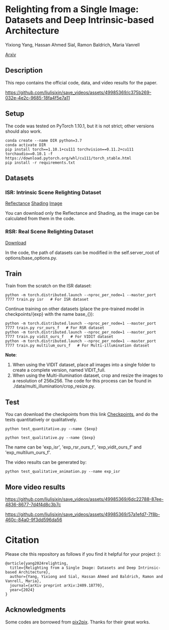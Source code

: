 # Relighting from a Single Image: Datasets and Deep Intrinsic-based Architecture
Yixiong Yang, Hassan Ahmed Sial, Ramon Baldrich, Maria Vanrell

[Arxiv](https://arxiv.org/abs/2409.18770)

## Description
This repo contains the official code, data, and video results for the paper. 


https://github.com/liulisixin/save_videos/assets/49985369/c375b269-032e-4e2c-9685-18fa4f5e7a11

## Setup
The code was tested on PyTorch 1.10.1, but it is not strict; other versions should also work.
```
conda create --name DIR python=3.7
conda activate DIR
pip install torch==1.10.1+cu111 torchvision==0.11.2+cu111 torchaudio==0.10.1 -f https://download.pytorch.org/whl/cu111/torch_stable.html
pip install -r requirements.txt
```


## Datasets
### ISR: Intrinsic Scene Relighting Dataset
[Reflectance](https://cvcuab-my.sharepoint.com/:u:/g/personal/yixiong_cvc_uab_cat/Ed4PMW9cxJBKipa2GNlSvSQBD7try__Gz6Sk76Qbwcx7nA?e=lHvddG)
[Shading](https://cvcuab-my.sharepoint.com/:u:/g/personal/yixiong_cvc_uab_cat/EdBYF2GUO35Hpsm_PBpEMsQBjstij4hOOn2HlxQ4ekDwqw?e=aQukUd)
[Image](https://cvcuab-my.sharepoint.com/:u:/g/personal/yixiong_cvc_uab_cat/EfeCiWYw_P9BnVqub6ii8FYBjtRVyMwko3E-av8WZTTo1Q?e=EQdM6E)

You can download only the Reflectance and Shading, as the image can be calculated from them in the code.

### RSR: Real Scene Relighting Dataset
[Download](https://cvcuab-my.sharepoint.com/:u:/g/personal/yixiong_cvc_uab_cat/ETWcj5yBKgJLqUZDsT9Q39QBJ8GUJYEQuzNWpV5FS2lPRg?e=jEYI5t)

In the code, the path of datasets can be modified in the self.server_root of options/base_options.py. 
## Train
Train from the scratch on the ISR dataset:
```angular2html
python -m torch.distributed.launch --nproc_per_node=1 --master_port 7777 train.py isr   # For ISR dataset
```
Continue training on other datasets (place the pre-trained model in checkpoints/{exp} with the name base_{}):
```angular2html
python -m torch.distributed.launch --nproc_per_node=1 --master_port 7777 train.py rsr_ours_f   # For RSR dataset
python -m torch.distributed.launch --nproc_per_node=1 --master_port 7777 train.py vidit_ours_f   # For VIDIT dataset
python -m torch.distributed.launch --nproc_per_node=1 --master_port 7777 train.py multilum_ours_f   # For Multi-illumination dataset
```
**Note**: 
1. When using the VIDIT dataset, place all images into a single folder to create a complete version, named VIDIT_full.
2. When using the Multi-illumination dataset, crop and resize the images to a resolution of 256x256. The code for this process can be found in ./data/multi_illumination/crop_resize.py.


## Test
You can download the checkpoints from this link [Checkpoints](https://cvcuab-my.sharepoint.com/:u:/g/personal/yixiong_cvc_uab_cat/EZGyWdlf5nhIpzMeCDpp2DwBsnLfmExrl9NeO_KY8w60Ow?e=540jgE), and do the tests quantitatively or qualitatively. 
```angular2html
python test_quantitative.py --name {$exp}
```

```angular2html
python test_qualitative.py --name {$exp}
```
The name can be 'exp_isr', 'exp_rsr_ours_f', 'exp_vidit_ours_f' and 'exp_multilum_ours_f'. 

The video results can be generated by:
```angular2html
python test_qualitative_animation.py --name exp_isr
```


## More video results

https://github.com/liulisixin/save_videos/assets/49985369/6dc22788-87ee-4836-8677-7d4f4d8c3b7c

https://github.com/liulisixin/save_videos/assets/49985369/57a1efd7-7f8b-460c-84a0-9f3dd596da56


# Citation
Please cite this repository as follows if you find it helpful for your project :):
```
@article{yang2024relighting,
  title={Relighting from a Single Image: Datasets and Deep Intrinsic-based Architecture},
  author={Yang, Yixiong and Sial, Hassan Ahmed and Baldrich, Ramon and Vanrell, Maria},
  journal={arXiv preprint arXiv:2409.18770},
  year={2024}
}
```

## Acknowledgments
Some codes are borrowed from [pix2pix](https://github.com/phillipi/pix2pix). Thanks for their great works.

